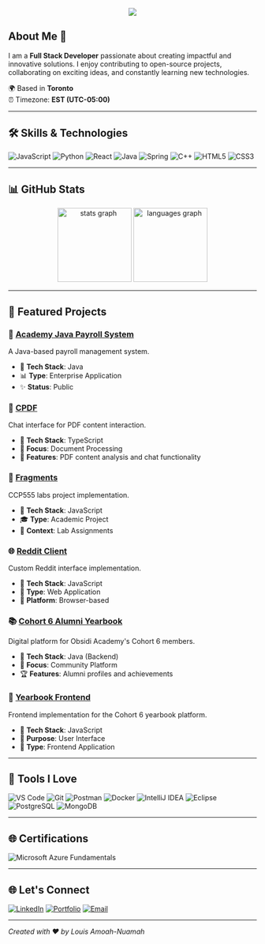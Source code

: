 
<p align="center"><img src="https://git-profile-readme-banner.vercel.app/api/python?username=louisan42&txt=FullStack%20Engineer"></p>

## About Me 🚀
I am a **Full Stack Developer** passionate about creating impactful and innovative solutions. I enjoy contributing to open-source projects, collaborating on exciting ideas, and constantly learning new technologies.

🌍 Based in **Toronto**  
⏰ Timezone: **EST (UTC-05:00)**  

---

## 🛠️ Skills & Technologies

![JavaScript](https://img.shields.io/badge/JavaScript-F7DF1E?style=for-the-badge&logo=javascript&logoColor=black)
![Python](https://img.shields.io/badge/Python-3776AB?style=for-the-badge&logo=python&logoColor=white)
![React](https://img.shields.io/badge/React-61DAFB?style=for-the-badge&logo=react&logoColor=black)
![Java](https://img.shields.io/badge/Java-007396?style=for-the-badge&logo=java&logoColor=white)
![Spring](https://img.shields.io/badge/Spring-6DB33F?style=for-the-badge&logo=spring&logoColor=white)
![C++](https://img.shields.io/badge/C++-00599C?style=for-the-badge&logo=cplusplus&logoColor=white)
![HTML5](https://img.shields.io/badge/HTML5-E34F26?style=for-the-badge&logo=html5&logoColor=white)
![CSS3](https://img.shields.io/badge/CSS3-1572B6?style=for-the-badge&logo=css3&logoColor=white)

---

## 📊 GitHub Stats

<div align="center">
  <img src="https://github-readme-stats.vercel.app/api?username=louisan42&hide_title=false&hide_rank=false&show_icons=true&include_all_commits=true&count_private=true&disable_animations=false&theme=dracula&locale=en&hide_border=false&order=1" height="150" alt="stats graph"  />
  <img src="https://github-readme-stats.vercel.app/api/top-langs?username=louisan42&locale=en&hide_title=false&layout=compact&card_width=320&langs_count=5&theme=dracula&hide_border=false&order=2" height="150" alt="languages graph"  />
</div>

---

## 🚀 Featured Projects

### 💼 [Academy Java Payroll System](https://github.com/louisan42/academy-java-payroll_system)
A Java-based payroll management system.

- 🔧 **Tech Stack**: Java
- 📊 **Type**: Enterprise Application
- ✨ **Status**: Public

### 💬 [CPDF](https://github.com/louisan42/CPDF)
Chat interface for PDF content interaction.

- 🔧 **Tech Stack**: TypeScript
- 🎯 **Focus**: Document Processing
- 🤖 **Features**: PDF content analysis and chat functionality

### 🧩 [Fragments](https://github.com/louisan42/fragments)
CCP555 labs project implementation.

- 🔧 **Tech Stack**: JavaScript
- 🎓 **Type**: Academic Project
- 🔬 **Context**: Lab Assignments

### 🌐 [Reddit Client](https://github.com/louisan42/reddit-client)
Custom Reddit interface implementation.

- 🔧 **Tech Stack**: JavaScript
- 📱 **Type**: Web Application
- 🔄 **Platform**: Browser-based

### 📚 [Cohort 6 Alumni Yearbook](https://github.com/louisan42/Cohort-6-Alumni/yearbook)
Digital platform for Obsidi Academy's Cohort 6 members.

- 🔧 **Tech Stack**: Java (Backend)
- 👥 **Focus**: Community Platform
- 🏆 **Features**: Alumni profiles and achievements

### 🎨 [Yearbook Frontend](https://github.com/louisan42/Cohort-6-Alumni/yearbook-frontend)
Frontend implementation for the Cohort 6 yearbook platform.

- 🔧 **Tech Stack**: JavaScript
- 🎯 **Purpose**: User Interface
- 🔄 **Type**: Frontend Application

---

## 🔧 Tools I Love

![VS Code](https://img.shields.io/badge/VS%20Code-007ACC?style=for-the-badge&logo=visual-studio-code&logoColor=white)
![Git](https://img.shields.io/badge/Git-F05032?style=for-the-badge&logo=git&logoColor=white)
![Postman](https://img.shields.io/badge/Postman-FF6C37?style=for-the-badge&logo=postman&logoColor=white)
![Docker](https://img.shields.io/badge/Docker-2496ED?style=for-the-badge&logo=docker&logoColor=white)
![IntelliJ IDEA](https://img.shields.io/badge/IntelliJ%20IDEA-000000?style=for-the-badge&logo=intellij-idea&logoColor=white)
![Eclipse](https://img.shields.io/badge/Eclipse-2C2255?style=for-the-badge&logo=eclipse&logoColor=white)
![PostgreSQL](https://img.shields.io/badge/PostgreSQL-336791?style=for-the-badge&logo=postgresql&logoColor=white)
![MongoDB](https://img.shields.io/badge/MongoDB-47A248?style=for-the-badge&logo=mongodb&logoColor=white)

---

## 🌐 Certifications

 ![Microsoft Azure Fundamentals](https://img.shields.io/badge/Microsoft%20Azure%20Fundamentals-0089D6?style=for-the-badge&logo=microsoft-azure&logoColor=white)

---

## 🌐 Let's Connect

[![LinkedIn](https://img.shields.io/badge/LinkedIn-0A66C2?style=for-the-badge&logo=linkedin&logoColor=white)](https://www.linkedin.com/in/louis-amoah-nuamah)
[![Portfolio](https://img.shields.io/badge/Portfolio-000?style=for-the-badge&logo=vercel&logoColor=white)](https://louis-amoah.vercel.app/)
[![Email](https://img.shields.io/badge/Email-D14836?style=for-the-badge&logo=gmail&logoColor=white)](mailto:louisan42@gmail.com)

---

*Created with ❤️ by Louis Amoah-Nuamah*
